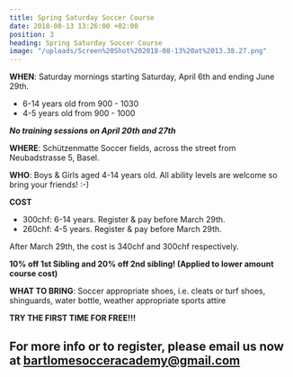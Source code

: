 ```yaml
---
title: Spring Saturday Soccer Course
date: 2018-08-13 13:26:00 +02:00
position: 3
heading: Spring Saturday Soccer Course
image: "/uploads/Screen%20Shot%202018-08-13%20at%2013.38.27.png"
---
```


**WHEN**: Saturday mornings starting Saturday, April 6th and ending June 29th.
- 6-14 years old from 900 - 1030
- 4-5 years old from 900 - 1000

***No training sessions on April 20th and 27th***

**WHERE**: Schützenmatte Soccer fields, across the street from Neubadstrasse 5, Basel.

**WHO**: Boys & Girls aged 4-14 years old. All ability levels are welcome so bring your friends! :-)

**COST**

- 300chf: 6-14 years. Register & pay before March 29th.
- 260chf: 4-5 years. Register & pay before March 29th.

After March 29th, the cost is 340chf and 300chf respectively.

**10% off 1st Sibling and 20% off 2nd sibling! (Applied to lower amount course cost)**

**WHAT TO BRING**: Soccer appropriate shoes, i.e. cleats or turf shoes, shinguards, water bottle, weather appropriate sports attire

**TRY THE FIRST TIME FOR FREE!!!**

## For more info or to register, please email us now at bartlomesocceracademy@gmail.com